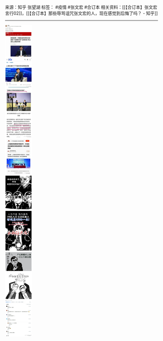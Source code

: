 来源：知乎 张望湖
标签： #疫情 #张文宏 #合订本 
相关资料：[[【合订本】张文宏言行02]]，[[【合订本】那些辱骂诅咒张文宏的人，现在感觉到后悔了吗？ - 知乎]]
***
[![1673259850428.jpeg](https://raw.githubusercontent.com/bluntvoice/mypic/main/1673259850428.jpeg)](https://raw.githubusercontent.com/bluntvoice/mypic/main/1673259850428.jpeg)